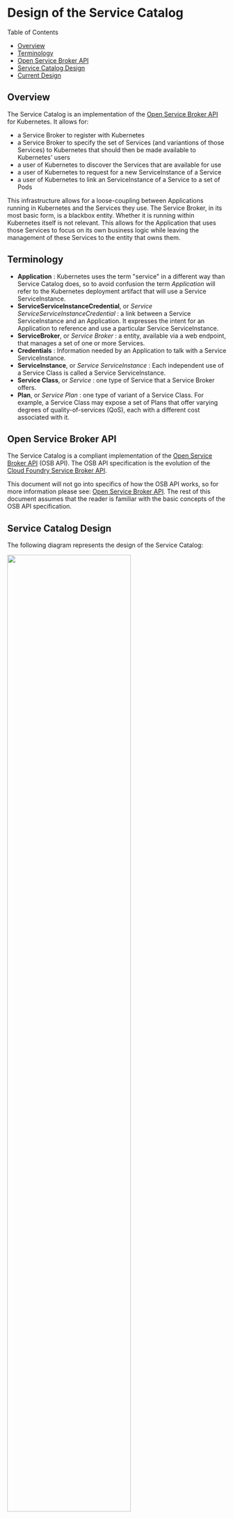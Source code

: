 # Design of the Service Catalog

Table of Contents
- [Overview](#overview)
- [Terminology](#terminology)
- [Open Service Broker API](#open-service-broker-api)
- [Service Catalog Design](#service-catalog-design)
- [Current Design](#current-design)

## Overview

The Service Catalog is an implementation of the
[Open Service Broker API](https://github.com/openservicebrokerapi) for
Kubernetes. It allows for:
- a Service Broker to register with Kubernetes
- a Service Broker to specify the set of Services (and variantions of those
  Services) to Kubernetes that should then be made available to Kubernetes'
  users
- a user of Kubernetes to discover the Services that are available for use
- a user of Kubernetes to request for a new ServiceInstance of a Service
- a user of Kubernetes to link an ServiceInstance of a Service to a set of Pods

This infrastructure allows for a loose-coupling between Applications
running in Kubernetes and the Services they use.
The Service Broker, in its most basic form, is a blackbox entity. Whether
it is running within Kubernetes itself is not relevant. This allows for
the Application that uses those Services to focus on its own business logic
while leaving the management of these Services to the entity that owns
them.

## Terminology

- **Application** : Kubernetes uses the term "service" in a different way
  than Service Catalog does, so to avoid confusion the term *Application*
  will refer to the Kubernetes deployment artifact that will use a Service
  ServiceInstance.
- **ServiceServiceInstanceCredential**, or *Service ServiceServiceInstanceCredential* : a link between a Service ServiceInstance
  and an Application. It expresses the intent for an Application to
  reference and use a particular Service ServiceInstance.
- **ServiceBroker**, or *Service Broker* : a entity, available via a web endpoint,
  that manages a set of one or more Services.
- **Credentials** : Information needed by an Application to talk with a
  Service ServiceInstance.
- **ServiceInstance**, or *Service ServiceInstance* : Each independent use of a Service
  Class is called a Service ServiceInstance.
- **Service Class**, or *Service* : one type of Service that a Service Broker
  offers.
- **Plan**, or *Service Plan* : one type of variant of a Service Class. For
  example, a Service Class may expose a set of Plans that offer
  varying degrees of quality-of-services (QoS), each with a different
  cost associated with it.

## Open Service Broker API

The Service Catalog is a compliant implementation of the
[Open Service Broker API](https://github.com/openservicebrokerapi/servicebroker/blob/master/spec.md) (OSB API). The OSB API specification is the evolution of
the [Cloud Foundry Service Broker API](https://docs.cloudfoundry.org/services/api.html).

This document will not go into specifics of how the OSB API works, so for
more information please see:
[Open Service Broker API](https://github.com/openservicebrokerapi/servicebroker).
The rest of this document assumes that the reader is familiar with the
basic concepts of the OSB API specification.

## Service Catalog Design

The following diagram represents the design of the Service Catalog:

<img src="images/desired.png" width="75%" height="75%">

Note that the current state of the project does not full support everything
as described in this design yet, but it is useful to start with our goals
and then point out the places (via a **[DIFF]** marker) where our current
state of the project differs.

At the core of the Service Catalog, as with the Kubernetes core, is an
API Server and a Controller. The API Server is an HTTP(s) RESTful front-end for
a storage component. Users of the system, as well as other components of
the system, interact with the API server to perform CRUD type of operations
on the Service Catalog's resource model. As with Kubernetes itself, the
`kubectl` command line tool can be used to interact with the Service Catalog
resource model.

The storage component behind the Service Catalog's API Server can either be
[etcd](https://github.com/coreos/etcd) or
[Third Party Resources](https://kubernetes.io/docs/user-guide/thirdpartyresources/) (TPRs).
The `rest.storage` interface abstracts the specific persistent storage
facility being used.
When etcd is used, the instance(s) of etcd will be distinct from the etcd
instances of the Kubernetes core - meaning, the Service Catalog will have its
own persistent storage that is separate from the Kubernetes core.
When TPRs are used, those resources will be stored in the Kubernetes core
and therefore a separate persistent storage (from Kubernetes) is not needed.

**[DIFF]** *As of now the API Server can only use etcd as its persistent
storage. The plan is to add support for TPRs to the `rest.storage` interface
of the API Server in the near future.*

The Service Catalog resource model is defined within a file called
`pkg/apis/servicecatalog/types.go` and the initial (current) version
of the model is in `pkg/apis/servicecatalog/v1alpha1/`.  As of now there is
only one version of the model but over time additional versions will be
created and each will have its own sub-directory under
`pkg/apis/servicecatalog/`.

**TODO** add a brief discussion of how resources are created and we'll
use the Status section to know when its fully realized.  Instead of the
"claim" model that is used by other parts of Kube.

The Controller is the brains of the Service Catalog. It monitors the
resource model (via watches on the API server), and takes the appropriate
actions based on the changes it detects.

To understand the Service Catalog resource model, it is best to walk through
a typical workflow:

### Registering a Service Broker

**TODO** Talk about namespaces - ServiceBrokers, ServiceClasses are not in a ns.
But ServiceInstances, ServiceServiceInstanceCredentials, Secrets and ConfigMaps are. However, instances
can be in different NS's than the rest (which must all be in the same).

Before a Service can be used by an Application it must first be registered
with the Kubernetes platform. Since Services are managed by Service Brokers
we must first register the Service Broker by creating an instance of a
`ServiceBroker`:

    kubectl create -f broker.yaml

where `broker.yaml` might look like:

    apiVersion: servicecatalog.k8s.io/v1alpha1
    kind: ServiceBroker
    metadata:
      name: BestDataBase
    spec:
      url: http://bestdatabase.com

**TODO** beef-up theses sample resource snippets

After a `ServiceBroker` resource is created the Service Catalog Controller will
receive an event indicating its addition to the datastore. The Controller
will then query the Service Broker (at the `url` specified) for the list
of available Services. Each Service will then have a corresponding
`ServiceClass` resource created:

    apiVersion: servicecatalog.k8s.io/v1alpha1
    kind: ServiceClass
    metadata:
      name: smallDB
      brokerName: BestDataBase
      plans...

Notice that each Service can have one or more Plans associated with it.

**TODO** Anything special about the CF flows we need to discuss?

Users can then query for the list of available Services:

    kubectl get services

### Creating a Service ServiceInstance

Before a Service can be used, a new ServiceInstance of it must be created. This is
done by creating a new `ServiceInstance` resource:

    kubectl create -f instance.yaml

where `instance.yaml` might look like:

    apiVersion: servicecatalog.k8s.io/v1alpha1
    kind: ServiceInstance
    metadata:
      name: johnsDB
    spec:
      serviceClassName: smallDB

Within the `ServiceInstance` resource is the specified Plan to be used. This allows
for the user of the Service to indicate which variant of the Service they
want - perhaps based on QoS type of variants.

**TODO** Discuss the parameters that can be passed in

Once an `ServiceInstance` resource is created, the Controller talks with the
specified Service Broker to create a new ServiceInstance of the desired Service.

There are two modes for provisioning:
[synchronous and asynchronous](https://github.com/openservicebrokerapi/servicebroker/blob/master/spec.md#synchronous-and-asynchronous-operations)

For synchronous operations, a request is made to the Service Broker and upon
successful completion of the request (200 OK), Service ServiceInstance can now be used by
Application.

Some brokers support
[asynchronous](https://github.com/openservicebrokerapi/servicebroker/blob/master/spec.md#asynchronous-operations)
flows. When a Controller makes a request to Service Broker to
create/update/deprovision a Service ServiceInstance, the Service Broker responds with
202 ACCEPTED, and will provide endpoint at
GET /v2/service_instances/<service_instance_id>/last_operation
where the Controller can poll the status of the request.

Service Broker may return a last_operation field that then should be sent
for each last_operation request. Controller will poll while the state of
the poll request is 'in_progress'. Controller can also implement a max
timeout that it will poll before considering the provision failed and will
stop polling and mark the provisioning as failed.

While a Service ServiceInstance has an asynchronous operation in progress, controller
must ensure that there no other operations (provision,deprovision,update,bind,unbind).

**TODO** test to see if we have checks to block people from using an ServiceInstance
before its fully realized. We shouldn't let the SB be the one to detect this.

### Using a Service ServiceInstance

Before a Service ServiceInstance can be used it must be "bound" to an Application.
This means that a link, or usage intent, between an Application and the
Service ServiceInstance must be established. This is done by creating a new
`ServiceServiceInstanceCredential` resource:

    kubectl create -f binding.yaml

where `instance.yaml` might look like:

    apiVersion: servicecatalog.k8s.io/v1alpha1
    kind: ServiceServiceInstanceCredential
    metadata:
      name: johnsServiceServiceInstanceCredential
    spec:
      secretName: johnSecret
      ...Pod selector labels...

The Controller, upon being notified of the new `ServiceServiceInstanceCredential` resource, will
then talk to the Service Broker to create a new ServiceServiceInstanceCredential for the specified
Service ServiceInstance.

Within the ServiceServiceInstanceCredential object that is returned from the Service Broker are
a set of Credentials. These Credentials contain all of the information
needed for the application to talk with the Service ServiceInstance. For example,
it might include things such as:
- coordinates (URL) of the Service ServiceInstance
- user-id and password to access the Service ServiceInstance

The OSB API specification does not mandate what properties might appear
in the Credentials, so the Application is required to understand the
specified data returned and how to use it properly. This is typically done
by reading the documentation of the Service.

The Credentials will not be stored in the Service Catalog's datastore.
Rather, they will be stored in the Kubenetes core as Secrets and a reference
to the Secret will be saved within the `ServiceServiceInstanceCredential` resource. If the
ServiceServiceInstanceCredential `Spec.SecretName` is not specified then the Controller will
use the ServiceServiceInstanceCredential `Name` property as the name of the Secret.

ServiceServiceInstanceCredentials are not required to be in the same Kubenetes Namespace
as the Service ServiceInstance. This allows for sharing of Service ServiceInstances
across Applications and Namespaces.

In addition to the Secret, the Controller will also create a Pod Injection
Policy (PIP) resource in the Kubernetes core. See the
[PIP Proposal](https://github.com/kubernetes/community/pull/254) for more
information, but in short, the PIP defines how to modify the specification
of a Pod during its creation to include additional volumes and environment
variables.
In particular, Service Catalog will use PIPs to allow the Application
owner to indicate how the Secret should be made available to its Pods. For
example, they may define a PIP to indicate that the Secret should be mounted
into its Pods. Or perhaps the Secret's names/values should be exposed as
environment variables.

PIPs will use label selectors to indicate which Pods will be modified.
For example:

    kind: PodInjectionPolicy
    apiVersion: extensions/v1alpha1
    metadata:
      name: allow-database
      namespace: myns
    spec:
      selector:
        matchLabels:
          role: frontend
      env:
        - name: DB_PORT
          value: 6379

defines a PIP that will add an environment variable called `DB_PORT` with
a value of `6379` to all Pods that have a label of `role` with a value
of `frontend`.

Eventually, the OSB API specification will hopefully have additional metadata
about the Credentials to indicate which fields are considered "secret" and
which are not. When that support is available expect the non-secret Credential
information to be placed into a ConfigMap instead of a Secret.

Once the Secret is made available to the Application's Pods, it is then up
to the Application code to use that information to talk to the Service
ServiceInstance.

### Deleting Service ServiceInstances

As with all resources in Kubernetes, you can delete any of the Service
Catalog resource by doing an HTTP DELETE to the resource's URL. However,
it is important to note the you can not delete a Service ServiceInstance while
there are ServiceServiceInstanceCredentials associated with it.  In other words, before a Service
ServiceInstance can be delete, you must first delete all of its ServiceServiceInstanceCredentials.
Attempting to delete an ServiceInstance that still has a ServiceServiceInstanceCredential will fail
and generate an error.

Deleting a ServiceServiceInstanceCredential will also, automatically, delete any Secrets or ConfigMaps
that might be associated with it.

**TODO** what happens to the Pods using them?

## Current Design

The sections above describe the current plans and design for the Service
Catalog. However, there are certain pieces that are not in place yet and
so the code does not necessarily align with it. The current design actually
looks more like this:

<img src="images/current.png" width="75%" height="75%">

Below are the key aspects of the code that differ from the design above:

- The API Server can only use etcd as its persistent store.
- The API Server is not connected to the Controller, which means it's not
  actually used as part of the running system yet. Any resources created 
  by talking to the API Server will be stored but nothing beyond storing
  them will happen.
- Creating Third Party Resource versions of the Service Catalog resources
  in the Kubernetes core API Server is the current way the system works.
  The Controller will then talk to the Kubernetes core API Server
  and monitor the TPR version of the Service Catalog resources and take
  all appropriate actions.
